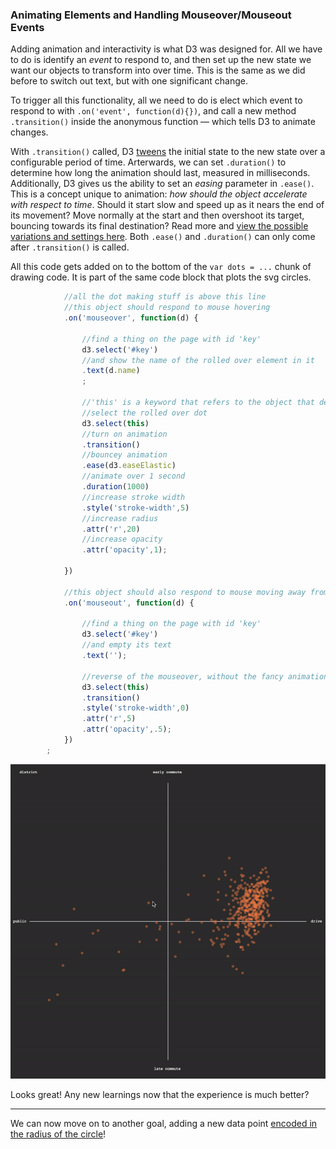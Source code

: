 ### Animating Elements and Handling Mouseover/Mouseout Events

Adding animation and interactivity is what D3 was designed for. All we have to do is identify an *event* to respond to, and then set up the new state we want our objects to transform into over time. This is the same as we did before to switch out text, but with one significant change.

To trigger all this functionality, all we need to do is elect which event to respond to with  `.on('event', function(d){})`, and call a new method `.transition()` inside the anonymous function — which tells D3 to animate changes. 

With `.transition()` called, D3 [tweens](https://en.wikipedia.org/wiki/Inbetweening) the initial state to the new state over a configurable period of time. Arterwards, we can set `.duration()` to determine how long the animation should last, measured in milliseconds. Additionally, D3 gives us the ability to set an *easing* parameter in `.ease()`. This is a concept unique to animation: *how should the object accelerate with respect to time*. Should it start slow and speed up as it nears the end of its movement? Move normally at the start and then overshoot its target, bouncing towards its final destination? Read more and [view the possible variations and settings here](https://bl.ocks.org/d3noob/1ea51d03775b9650e8dfd03474e202fe). Both `.ease()` and `.duration()` can only come after `.transition()` is called.

All this code gets added on to the bottom of the `var dots = ...` chunk of drawing code. It is part of the same code block that plots the svg circles.

```js
			//all the dot making stuff is above this line
			//this object should respond to mouse hovering
			.on('mouseover', function(d) {
				
				//find a thing on the page with id 'key'
				d3.select('#key')
				//and show the name of the rolled over element in it
				.text(d.name)
				;

				//'this' is a keyword that refers to the object that detected the event
				//select the rolled over dot
				d3.select(this)
				//turn on animation	
				.transition()
				//bouncey animation
				.ease(d3.easeElastic)
				//animate over 1 second
				.duration(1000)
				//increase stroke width
				.style('stroke-width',5)
				//increase radius
				.attr('r',20)
				//increase opacity
				.attr('opacity',1);
		
			})

			//this object should also respond to mouse moving away from it
			.on('mouseout', function(d) {

				//find a thing on the page with id 'key'
				d3.select('#key')
				//and empty its text
				.text('');

				//reverse of the mouseover, without the fancy animation
				d3.select(this)
				.transition()
				.style('stroke-width',0)
				.attr('r',5)
				.attr('opacity',.5);
			})
		;
```
![mouseover](animate.gif)

Looks great! Any new learnings now that the experience is much better?

-----

We can now move on to another goal, adding a new data point [encoded in the radius of the circle](money.md)! 
